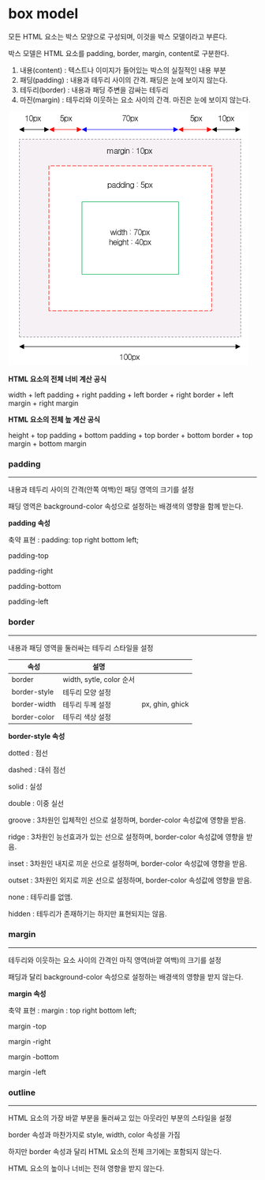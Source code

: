 # box model

모든 HTML 요소는 박스 모양으로 구성되며, 이것을 박스 모델이라고 부른다.

박스 모델은 HTML 요소를 padding, border, margin, content로 구분한다.

1. 내용(content) : 텍스트나 이미지가 들어있는 박스의 실질적인 내용 부분
2. 패딩(padding) : 내용과 테두리 사이의 간격. 패딩은 눈에 보이지 않는다.
3. 테두리(border) : 내용과 패딩 주변을 감싸는 테두리
4. 마진(margin) : 테두리와 이웃하는 요소 사이의 간격. 마진은 눈에 보이지 않는다.

![image.png](image.png)

**HTML 요소의 전체 너비 계산 공식**

width + left padding + right padding + left border + right border + left margin + right margin

**HTML 요소의 전체 높 계산 공식**

height + top padding + bottom padding + top border + bottom border + top margin + bottom margin

### padding

---

내용과 테두리 사이의 간격(안쪽 여백)인 패딩 영역의 크기를 설정

패딩 영역은 background-color 속성으로 설정하는 배경색의 영향을 함께 받는다.

**padding 속성**

축약 표현 : padding: top right bottom left;

padding-top

padding-right

padding-bottom

padding-left

### border

---

내용과 패딩 영역을 둘러싸는 테두리 스타일을 설정

| 속성 | 설명 |  |
| --- | --- | --- |
| border | width, sytle, color 순서 |  |
| border-style | 테두리 모양 설정 |  |
| border-width | 테두리 두께 설정 | px, ghin, ghick |
| border-color | 테두리 색상 설정 |  |

**border-style 속성**

dotted : 점선

dashed : 대쉬 점선

solid : 실성

double : 이중 실선

groove : 3차원인 입체적인 선으로 설정하며, border-color 속성값에 영향을 받음.

ridge : 3차원인 능선효과가 있는 선으로 설정하며, border-color 속성값에 영향을 받음.

inset :  3차원인 내지로 끼운 선으로 설정하며, border-color 속성값에 영향을 받음.

outset : 3차원인 외지로 끼운 선으로 설정하며, border-color 속성값에 영향을 받음.

none : 테두리를 없앰.

hidden : 테두리가 존재하기는 하지만 표현되지는 않음.

### margin

---

테두리와 이웃하는 요소 사이의 간격인 마직 영역(바깥 여백)의 크기를 설정

패딩과 달리 background-color 속성으로 설정하는 배경색의 영향을 받지 않는다.

**margin 속성**

축약 표현 : margin : top right bottom left;

margin -top

margin -right

margin -bottom

margin -left

### outline

---

HTML 요소의 가장 바깥 부분을 둘러싸고 있는 아웃라인 부분의 스타일을 설정

border 속성과 마찬가지로 style, width, color 속성을 가짐

하지만 border 속성과 달리 HTML 요소의 전체 크기에는 포함되지 않는다.

HTML 요소의 높이나 너비는 전혀 영향을 받지 않는다.
